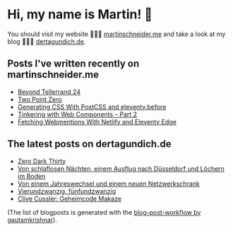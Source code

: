 # Hi, my name is Martin! 👋 
You should visit my website 👨🏼‍💻  [martinschneider.me](https://martinschneider.me) and take a look at my blog 🤷🏼‍♂️ [dertagundich.de](https://www.dertagundich.de).

## Posts I've written recently on martinschneider.me
<!-- MSME-POST-LIST:START -->
- [Beyond Tellerrand 24](https://martinschneider.me/articles/beyond-tellerrand-24/)
- [Two Point Zero](https://martinschneider.me/articles/two-point-zero/)
- [Generating CSS With PostCSS and eleventy.before](https://martinschneider.me/articles/generating-css-with-postcss-and-eleventy-before/)
- [Tinkering with Web Components – Part 2](https://martinschneider.me/articles/tinkering-with-web-components-part-2/)
- [Fetching Webmentions With Netlify and Eleventy Edge](https://martinschneider.me/articles/fetching-webmentions-with-netlify-and-eleventy-edge/)
<!-- MSME-POST-LIST:END -->

## The latest posts on dertagundich.de
<!-- DTUI-POST-LIST:START -->
- [Zero Dark Thirty](https://www.dertagundich.de/2025/01/zero-dark-thirty)
- [Von schlaflosen Nächten, einem Ausflug nach Düsseldorf und Löchern im Boden](https://www.dertagundich.de/2025/01/von-schlaflosen-nachten-einem-ausflug-nach-dusseldorf-und-lochern-im-boden)
- [Von einem Jahreswechsel und einem neuen Netzwerkschrank](https://www.dertagundich.de/2025/01/von-einem-jahreswechsel-und-einem-neuen-netzwerkschrank)
- [Vierundzwanzig, fünfundzwanzig](https://www.dertagundich.de/2025/01/vierundzwanzig-funfundzwanzig)
- [Clive Cussler: Geheimcode Makaze](https://www.dertagundich.de/2025/01/clive-cussler-geheimcode-makaze)
<!-- DTUI-POST-LIST:END -->

(The list of blogposts is generated with the [blog-post-workflow by gautamkrishnar](https://github.com/gautamkrishnar/blog-post-workflow)).
